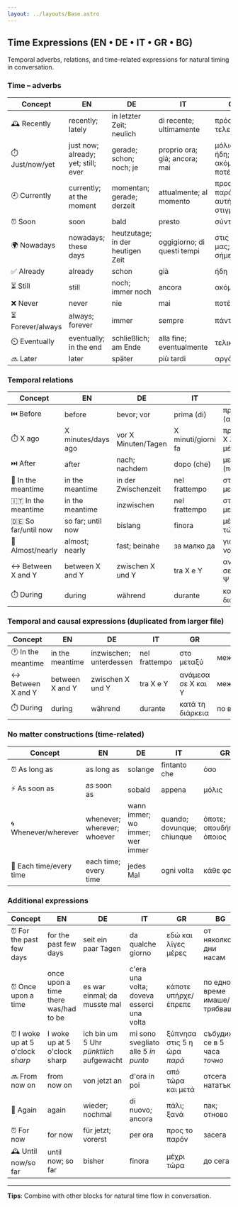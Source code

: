 ```yaml
---
layout: ../layouts/Base.astro
---
```

## Time Expressions (EN • DE • IT • GR • BG)

Temporal adverbs, relations, and time-related expressions for natural timing in conversation.

### Time – adverbs
| Concept | EN | DE | IT | GR | BG |
|---|---|---|---|---|---|
| 🕰️ Recently | recently; lately | in letzter Zeit; neulich | di recente; ultimamente | πρόσφατα; τελευταία | напоследък; скоро |
| ⏱️ Just/now/yet | just now; already; yet; still; ever | gerade; schon; noch; je | proprio ora; già; ancora; mai | μόλις; ήδη; ακόμα; ποτέ | току-що; вече; още; някога |
| 🕘 Currently | currently; at the moment | momentan; gerade; derzeit | attualmente; al momento | προς το παρόν; αυτή τη στιγμή | в момента; понастоящем |
| ⏰ Soon | soon | bald | presto | σύντομα | скоро |
| 🌍 Nowadays | nowadays; these days | heutzutage; in der heutigen Zeit | oggigiorno; di questi tempi | στις μέρες μας; σήμερα | в днешно време; днес |
| ✅ Already | already | schon | già | ήδη | вече |
| ⏳ Still | still | noch; immer noch | ancora | ακόμα | още |
| ❌ Never | never | nie | mai | ποτέ | никога |
| ⏳ Forever/always | always; forever | immer | sempre | πάντα | винаги |
| ⏲️ Eventually | eventually; in the end | schließlich; am Ende | alla fine; eventualmente | τελικά | накрая |
| 🔜 Later | later | später | più tardi | αργότερα | по-късно |

### Temporal relations
| Concept | EN | DE | IT | GR | BG |
|---|---|---|---|---|---|
| ⏮️ Before | before | bevor; vor | prima (di) | πριν (από) | преди |
| ⏱️ X ago | X minutes/days ago | vor X Minuten/Tagen | X minuti/giorni fa | πριν από Χ λεπτά/μέρες | преди Х минути/дни |
| ⏭️ After | after | nach; nachdem | dopo (che) | μετά (που) | след (като) |
| 🔀 In the meantime | in the meantime | in der Zwischenzeit | nel frattempo | στο μεταξύ | междувременно |
| 🇮🇹 In the meantime | in the meantime | inzwischen | nel frattempo | στο μεταξύ | междувременно |
| 🇩🇪 So far/until now | so far; until now | bislang | finora | μέχρι τώρα | досега |
| 🚫 Almost/nearly | almost; nearly | fast; beinahe | за малко да | για λίγο να | за малко да |
| ↔️ Between X and Y | between X and Y | zwischen X und Y | tra X e Y | ανάμεσα σε Χ και Ψ | между Х и Y |
| ⏱️ During | during | während | durante | κατά τη διάρκεια | по време на |

### Temporal and causal expressions (duplicated from larger file)
| Concept | EN | DE | IT | GR | BG |
|---|---|---|---|---|---|
| 🕐 In the meantime | in the meantime | inzwischen; unterdessen | nel frattempo | στο μεταξύ | междувременно |
| ↔️ Between X and Y | between X and Y | zwischen X und Y | tra X e Y | ανάμεσα σε X και Y | между X и Y |
| ⏱️ During | during | während | durante | κατά τη διάρκεια | по време на |

### No matter constructions (time-related)
| Concept | EN | DE | IT | GR | BG |
|---|---|---|---|---|---|
| ⏰ As long as | as long as | solange | fintanto che | όσο | докато |
| ⚡ As soon as | as soon as | sobald | appena | μόλις | щом |
| 🌀 Whenever/wherever | whenever; wherever; whoever | wann immer; wo immer; wer immer | quando; dovunque; chiunque | όποτε; οπουδήποτε; όποιος | когато и да е; където и да е; който и да е |
| 🔄 Each time/every time | each time; every time | jedes Mal | ogni volta | κάθε φορά | всеки път |

### Additional expressions
| Concept | EN | DE | IT | GR | BG |
|---|---|---|---|---|---|
| ⏰ For the past few days | for the past few days | seit ein paar Tagen | da qualche giorno | εδώ και λίγες μέρες | от няколко дни насам |
| ⏰ Once upon a time | once upon a time there was/had to be | es war einmal; da musste mal | c'era una volta; doveva esserci una volta | κάποτε υπήρχε/έπρεπε | по едно време имаше/трябваше |
| ⏰ I woke up at 5 o'clock *sharp* | I woke up at 5 o'clock sharp | ich bin um 5 Uhr *pünktlich* aufgewacht | mi sono svegliato alle 5 *in punto* | ξύπνησα στις 5 η ώρα *παρά* | събудих се в 5 часа *точно* |
| 🔜 From now on | from now on | von jetzt an | d'ora in poi | από τώρα και μετά | отсега нататък |
| 🔄 Again | again | wieder; nochmal | di nuovo; ancora | πάλι; ξανά | пак; отново |
| ⏰ For now | for now | für jetzt; vorerst | per ora | προς το παρόν | засега |
| 🕰️ Until now/so far | until now; so far | bisher | finora | μέχρι τώρα | до сега |

---
**Tips**: Combine with other blocks for natural time flow in conversation.
